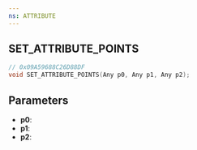 ```yaml
---
ns: ATTRIBUTE
---
```

## SET_ATTRIBUTE_POINTS

```c
// 0x09A59688C26D88DF
void SET_ATTRIBUTE_POINTS(Any p0, Any p1, Any p2);
```

## Parameters
* **p0**:
* **p1**:
* **p2**:
